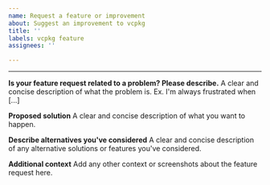```yaml
---
name: Request a feature or improvement
about: Suggest an improvement to vcpkg
title: ''
labels: vcpkg feature
assignees: ''

---
```


****

**Is your feature request related to a problem? Please describe.**
A clear and concise description of what the problem is. Ex. I'm always frustrated when [...]

**Proposed solution**
A clear and concise description of what you want to happen.

**Describe alternatives you've considered**
A clear and concise description of any alternative solutions or features you've considered.

**Additional context**
Add any other context or screenshots about the feature request here.
